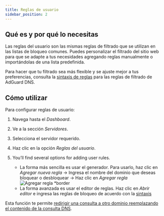 ```yaml
---
title: Reglas de usuario
sidebar_position: 2
---
```


## Qué es y por qué lo necesitas

Las reglas del usuario son las mismas reglas de filtrado que se utilizan en las listas de bloqueo comunes. Puedes personalizar el filtrado del sitio web para que se adapte a tus necesidades agregando reglas manualmente o importándolas de una lista predefinida.

Para hacer que tu filtrado sea más flexible y se ajuste mejor a tus preferencias, consulta la [sintaxis de reglas](/general/dns-filtering-syntax/) para las reglas de filtrado de AdGuard DNS.

## Cómo utilizar

Para configurar reglas de usuario:

1. Navega hasta el _Dashboard_.

2. Ve a la sección _Servidores_.

3. Selecciona el servidor requerido.

4. Haz clic en la opción _Reglas del usuario_.

5. You’ll find several options for adding user rules.

    - La forma más sencilla es usar el generador. Para usarlo, haz clic en _Agregar nueva regla_ → Ingresa el nombre del dominio que deseas bloquear o desbloquear → Haz clic en _Agregar regla_
        ![Agregar regla \*border](https://cdn.adtidy.org/content/kb/dns/private/new_dns/userrules_step5.png)
    - La forma avanzada es usar el editor de reglas. Haz clic en _Abrir editor_ e ingresa las reglas de bloqueo de acuerdo con la [sintaxis](/general/dns-filtering-syntax/)

Esta función te permite [redirigir una consulta a otro dominio reemplazando el contenido de la consulta DNS](/general/dns-filtering-syntax/#dnsrewrite-modifier).
